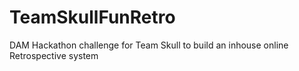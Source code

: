 # TeamSkullFunRetro
DAM Hackathon challenge for Team Skull to build an inhouse online Retrospective system
